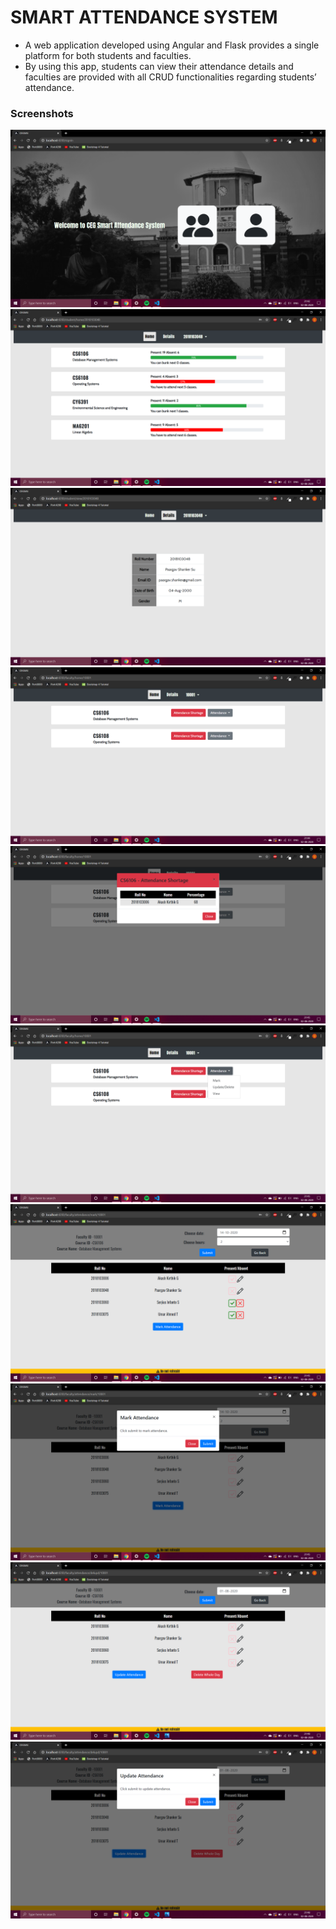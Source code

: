 # SMART ATTENDANCE SYSTEM
- A web application developed using Angular and Flask provides a single platform for both students and faculties.
- By using this app, students can view their attendance details and faculties are provided with all CRUD functionalities regarding students’ attendance.

### Screenshots
![alt text](https://github.com/paarshan4800/Smart-Attendance-System/blob/master/screenshots/1.png?raw=true)
![alt text](https://github.com/paarshan4800/Smart-Attendance-System/blob/master/screenshots/2.png?raw=true)
![alt text](https://github.com/paarshan4800/Smart-Attendance-System/blob/master/screenshots/3.png?raw=true)
![alt text](https://github.com/paarshan4800/Smart-Attendance-System/blob/master/screenshots/4.png?raw=true)
![alt text](https://github.com/paarshan4800/Smart-Attendance-System/blob/master/screenshots/5.png?raw=true)
![alt text](https://github.com/paarshan4800/Smart-Attendance-System/blob/master/screenshots/6.png?raw=true)
![alt text](https://github.com/paarshan4800/Smart-Attendance-System/blob/master/screenshots/7.png?raw=true)
![alt text](https://github.com/paarshan4800/Smart-Attendance-System/blob/master/screenshots/8.png?raw=true)
![alt text](https://github.com/paarshan4800/Smart-Attendance-System/blob/master/screenshots/9.png?raw=true)
![alt text](https://github.com/paarshan4800/Smart-Attendance-System/blob/master/screenshots/10.png?raw=true)
